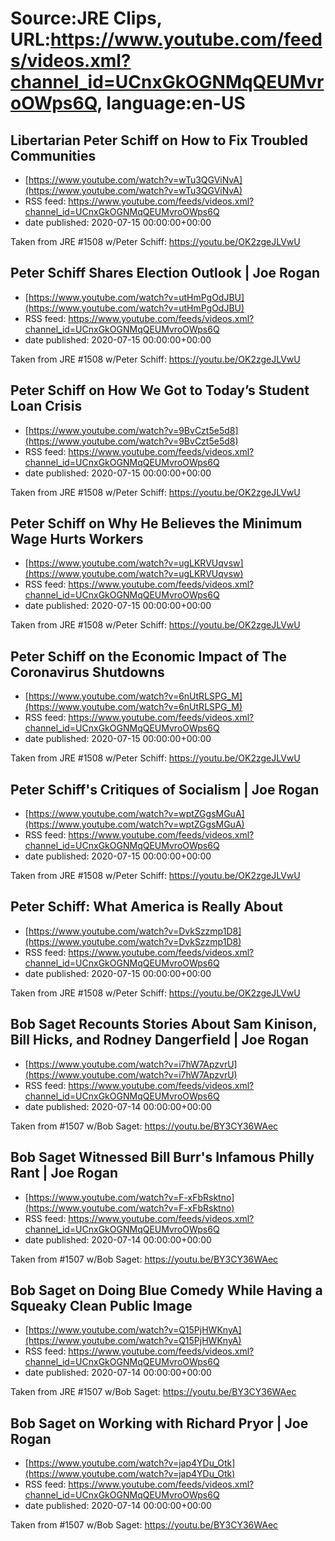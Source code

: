 # Source:JRE Clips, URL:https://www.youtube.com/feeds/videos.xml?channel_id=UCnxGkOGNMqQEUMvroOWps6Q, language:en-US

## Libertarian Peter Schiff on How to Fix Troubled Communities
 - [https://www.youtube.com/watch?v=wTu3QGViNvA](https://www.youtube.com/watch?v=wTu3QGViNvA)
 - RSS feed: https://www.youtube.com/feeds/videos.xml?channel_id=UCnxGkOGNMqQEUMvroOWps6Q
 - date published: 2020-07-15 00:00:00+00:00

Taken from JRE #1508 w/Peter Schiff: https://youtu.be/OK2zgeJLVwU

## Peter Schiff Shares Election Outlook | Joe Rogan
 - [https://www.youtube.com/watch?v=utHmPgOdJBU](https://www.youtube.com/watch?v=utHmPgOdJBU)
 - RSS feed: https://www.youtube.com/feeds/videos.xml?channel_id=UCnxGkOGNMqQEUMvroOWps6Q
 - date published: 2020-07-15 00:00:00+00:00

Taken from JRE #1508 w/Peter Schiff:
https://youtu.be/OK2zgeJLVwU

## Peter Schiff on How We Got to Today’s Student Loan Crisis
 - [https://www.youtube.com/watch?v=9BvCzt5e5d8](https://www.youtube.com/watch?v=9BvCzt5e5d8)
 - RSS feed: https://www.youtube.com/feeds/videos.xml?channel_id=UCnxGkOGNMqQEUMvroOWps6Q
 - date published: 2020-07-15 00:00:00+00:00

Taken from JRE #1508 w/Peter Schiff: https://youtu.be/OK2zgeJLVwU

## Peter Schiff on Why He Believes the Minimum Wage Hurts Workers
 - [https://www.youtube.com/watch?v=ugLKRVUqvsw](https://www.youtube.com/watch?v=ugLKRVUqvsw)
 - RSS feed: https://www.youtube.com/feeds/videos.xml?channel_id=UCnxGkOGNMqQEUMvroOWps6Q
 - date published: 2020-07-15 00:00:00+00:00

Taken from JRE #1508 w/Peter Schiff: https://youtu.be/OK2zgeJLVwU

## Peter Schiff on the Economic Impact of The Coronavirus Shutdowns
 - [https://www.youtube.com/watch?v=6nUtRLSPG_M](https://www.youtube.com/watch?v=6nUtRLSPG_M)
 - RSS feed: https://www.youtube.com/feeds/videos.xml?channel_id=UCnxGkOGNMqQEUMvroOWps6Q
 - date published: 2020-07-15 00:00:00+00:00

Taken from JRE #1508 w/Peter Schiff:
https://youtu.be/OK2zgeJLVwU

## Peter Schiff's Critiques of Socialism  | Joe Rogan
 - [https://www.youtube.com/watch?v=wptZGgsMGuA](https://www.youtube.com/watch?v=wptZGgsMGuA)
 - RSS feed: https://www.youtube.com/feeds/videos.xml?channel_id=UCnxGkOGNMqQEUMvroOWps6Q
 - date published: 2020-07-15 00:00:00+00:00

Taken from JRE #1508 w/Peter Schiff:
https://youtu.be/OK2zgeJLVwU

## Peter Schiff: What America is Really About
 - [https://www.youtube.com/watch?v=DvkSzzmp1D8](https://www.youtube.com/watch?v=DvkSzzmp1D8)
 - RSS feed: https://www.youtube.com/feeds/videos.xml?channel_id=UCnxGkOGNMqQEUMvroOWps6Q
 - date published: 2020-07-15 00:00:00+00:00

Taken from JRE #1508 w/Peter Schiff: https://youtu.be/OK2zgeJLVwU

## Bob Saget Recounts Stories About Sam Kinison, Bill Hicks, and Rodney Dangerfield | Joe Rogan
 - [https://www.youtube.com/watch?v=i7hW7ApzvrU](https://www.youtube.com/watch?v=i7hW7ApzvrU)
 - RSS feed: https://www.youtube.com/feeds/videos.xml?channel_id=UCnxGkOGNMqQEUMvroOWps6Q
 - date published: 2020-07-14 00:00:00+00:00

Taken from #1507 w/Bob Saget:
https://youtu.be/BY3CY36WAec

## Bob Saget Witnessed Bill Burr's Infamous Philly Rant | Joe Rogan
 - [https://www.youtube.com/watch?v=F-xFbRsktno](https://www.youtube.com/watch?v=F-xFbRsktno)
 - RSS feed: https://www.youtube.com/feeds/videos.xml?channel_id=UCnxGkOGNMqQEUMvroOWps6Q
 - date published: 2020-07-14 00:00:00+00:00

Taken from #1507 w/Bob Saget:
https://youtu.be/BY3CY36WAec

## Bob Saget on Doing Blue Comedy While Having a Squeaky Clean Public Image
 - [https://www.youtube.com/watch?v=Q15PjHWKnyA](https://www.youtube.com/watch?v=Q15PjHWKnyA)
 - RSS feed: https://www.youtube.com/feeds/videos.xml?channel_id=UCnxGkOGNMqQEUMvroOWps6Q
 - date published: 2020-07-14 00:00:00+00:00

Taken from JRE #1507 w/Bob Saget: https://youtu.be/BY3CY36WAec

## Bob Saget on Working with Richard Pryor | Joe Rogan
 - [https://www.youtube.com/watch?v=jap4YDu_Otk](https://www.youtube.com/watch?v=jap4YDu_Otk)
 - RSS feed: https://www.youtube.com/feeds/videos.xml?channel_id=UCnxGkOGNMqQEUMvroOWps6Q
 - date published: 2020-07-14 00:00:00+00:00

Taken from #1507 w/Bob Saget:
https://youtu.be/BY3CY36WAec

